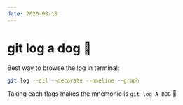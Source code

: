 ```yaml
---
date: 2020-08-18
---
```


# git log a dog 🐶

Best way to browse the log in terminal:

```sh
git log --all --decorate --oneline --graph
```

Taking each flags makes the mnemonic is `git log A DOG` 🐶
